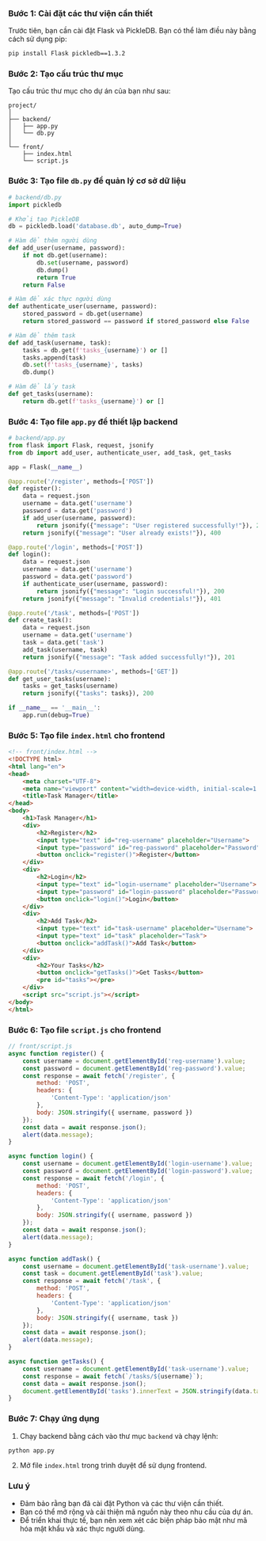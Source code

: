 ### Bước 1: Cài đặt các thư viện cần thiết

Trước tiên, bạn cần cài đặt Flask và PickleDB. Bạn có thể làm điều này bằng cách sử dụng pip:

```bash
pip install Flask pickledb==1.3.2
```

### Bước 2: Tạo cấu trúc thư mục

Tạo cấu trúc thư mục cho dự án của bạn như sau:

```
project/
│
├── backend/
│   ├── app.py
│   └── db.py
│
└── front/
    ├── index.html
    └── script.js
```

### Bước 3: Tạo file `db.py` để quản lý cơ sở dữ liệu

```python
# backend/db.py
import pickledb

# Khởi tạo PickleDB
db = pickledb.load('database.db', auto_dump=True)

# Hàm để thêm người dùng
def add_user(username, password):
    if not db.get(username):
        db.set(username, password)
        db.dump()
        return True
    return False

# Hàm để xác thực người dùng
def authenticate_user(username, password):
    stored_password = db.get(username)
    return stored_password == password if stored_password else False

# Hàm để thêm task
def add_task(username, task):
    tasks = db.get(f'tasks_{username}') or []
    tasks.append(task)
    db.set(f'tasks_{username}', tasks)
    db.dump()

# Hàm để lấy task
def get_tasks(username):
    return db.get(f'tasks_{username}') or []
```

### Bước 4: Tạo file `app.py` để thiết lập backend

```python
# backend/app.py
from flask import Flask, request, jsonify
from db import add_user, authenticate_user, add_task, get_tasks

app = Flask(__name__)

@app.route('/register', methods=['POST'])
def register():
    data = request.json
    username = data.get('username')
    password = data.get('password')
    if add_user(username, password):
        return jsonify({"message": "User registered successfully!"}), 201
    return jsonify({"message": "User already exists!"}), 400

@app.route('/login', methods=['POST'])
def login():
    data = request.json
    username = data.get('username')
    password = data.get('password')
    if authenticate_user(username, password):
        return jsonify({"message": "Login successful!"}), 200
    return jsonify({"message": "Invalid credentials!"}), 401

@app.route('/task', methods=['POST'])
def create_task():
    data = request.json
    username = data.get('username')
    task = data.get('task')
    add_task(username, task)
    return jsonify({"message": "Task added successfully!"}), 201

@app.route('/tasks/<username>', methods=['GET'])
def get_user_tasks(username):
    tasks = get_tasks(username)
    return jsonify({"tasks": tasks}), 200

if __name__ == '__main__':
    app.run(debug=True)
```

### Bước 5: Tạo file `index.html` cho frontend

```html
<!-- front/index.html -->
<!DOCTYPE html>
<html lang="en">
<head>
    <meta charset="UTF-8">
    <meta name="viewport" content="width=device-width, initial-scale=1.0">
    <title>Task Manager</title>
</head>
<body>
    <h1>Task Manager</h1>
    <div>
        <h2>Register</h2>
        <input type="text" id="reg-username" placeholder="Username">
        <input type="password" id="reg-password" placeholder="Password">
        <button onclick="register()">Register</button>
    </div>
    <div>
        <h2>Login</h2>
        <input type="text" id="login-username" placeholder="Username">
        <input type="password" id="login-password" placeholder="Password">
        <button onclick="login()">Login</button>
    </div>
    <div>
        <h2>Add Task</h2>
        <input type="text" id="task-username" placeholder="Username">
        <input type="text" id="task" placeholder="Task">
        <button onclick="addTask()">Add Task</button>
    </div>
    <div>
        <h2>Your Tasks</h2>
        <button onclick="getTasks()">Get Tasks</button>
        <pre id="tasks"></pre>
    </div>
    <script src="script.js"></script>
</body>
</html>
```

### Bước 6: Tạo file `script.js` cho frontend

```javascript
// front/script.js
async function register() {
    const username = document.getElementById('reg-username').value;
    const password = document.getElementById('reg-password').value;
    const response = await fetch('/register', {
        method: 'POST',
        headers: {
            'Content-Type': 'application/json'
        },
        body: JSON.stringify({ username, password })
    });
    const data = await response.json();
    alert(data.message);
}

async function login() {
    const username = document.getElementById('login-username').value;
    const password = document.getElementById('login-password').value;
    const response = await fetch('/login', {
        method: 'POST',
        headers: {
            'Content-Type': 'application/json'
        },
        body: JSON.stringify({ username, password })
    });
    const data = await response.json();
    alert(data.message);
}

async function addTask() {
    const username = document.getElementById('task-username').value;
    const task = document.getElementById('task').value;
    const response = await fetch('/task', {
        method: 'POST',
        headers: {
            'Content-Type': 'application/json'
        },
        body: JSON.stringify({ username, task })
    });
    const data = await response.json();
    alert(data.message);
}

async function getTasks() {
    const username = document.getElementById('task-username').value;
    const response = await fetch(`/tasks/${username}`);
    const data = await response.json();
    document.getElementById('tasks').innerText = JSON.stringify(data.tasks, null, 2);
}
```

### Bước 7: Chạy ứng dụng

1. Chạy backend bằng cách vào thư mục `backend` và chạy lệnh:

```bash
python app.py
```

2. Mở file `index.html` trong trình duyệt để sử dụng frontend.

### Lưu ý

- Đảm bảo rằng bạn đã cài đặt Python và các thư viện cần thiết.
- Bạn có thể mở rộng và cải thiện mã nguồn này theo nhu cầu của dự án.
- Để triển khai thực tế, bạn nên xem xét các biện pháp bảo mật như mã hóa mật khẩu và xác thực người dùng.